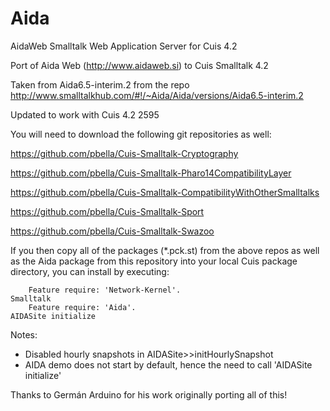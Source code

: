 Aida
====

AidaWeb Smalltalk Web Application Server for Cuis 4.2

Port of Aida Web (http://www.aidaweb.si) to Cuis Smalltalk 4.2

Taken from Aida6.5-interim.2 from the repo http://www.smalltalkhub.com/#!/~Aida/Aida/versions/Aida6.5-interim.2

Updated to work with Cuis 4.2 2595

You will need to download the following git repositories as well:

https://github.com/pbella/Cuis-Smalltalk-Cryptography

https://github.com/pbella/Cuis-Smalltalk-Pharo14CompatibilityLayer

https://github.com/pbella/Cuis-Smalltalk-CompatibilityWithOtherSmalltalks

https://github.com/pbella/Cuis-Smalltalk-Sport

https://github.com/pbella/Cuis-Smalltalk-Swazoo

If you then copy all of the packages (*.pck.st) from the above repos as well as the Aida package from this repository into your local Cuis package directory, you can install by executing:

````Smalltalk
	Feature require: 'Network-Kernel'.
Smalltalk
	Feature require: 'Aida'.
AIDASite initialize
````

Notes:
- Disabled hourly snapshots in AIDASite>>initHourlySnapshot
- AIDA demo does not start by default, hence the need to call 'AIDASite initialize'

Thanks to Germán Arduino for his work originally porting all of this!
